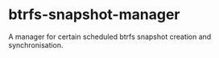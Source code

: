 # btrfs-snapshot-manager
A manager for certain scheduled btrfs snapshot creation and synchronisation.
